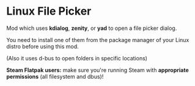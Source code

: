 # Linux File Picker

Mod which uses **kdialog**, **zenity**, or **yad** to open a file picker dialog.

You need to install one of them from the package manager of your Linux distro before using this mod.

(Also it uses d-bus to open folders in specific locations)


**Steam Flatpak users:** make sure you're running Steam with **appropriate permissions** (all filesystem and dbus)!